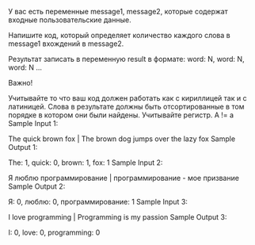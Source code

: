 У вас есть переменные message1, message2, которые содержат входные пользовательские данные.

Напишите код, который определяет количество каждого слова в message1 вхождений в message2.

Результат записать в переменную result в формате: word: N, word: N, word: N ...

Важно!

Учитывайте то что ваш код должен работать как с кириллицей так и с латиницей.
Слова в результате должны быть отсортированные в том порядке в котором они были найдены.
Учитывайте регистр. A != a
Sample Input 1:

The quick brown fox | The brown dog jumps over the lazy fox
Sample Output 1:

The: 1, quick: 0, brown: 1, fox: 1
Sample Input 2:

Я люблю программирование | программирование - мое призвание
Sample Output 2:

Я: 0, люблю: 0, программирование: 1
Sample Input 3:

I love programming | Programming is my passion
Sample Output 3:

I: 0, love: 0, programming: 0